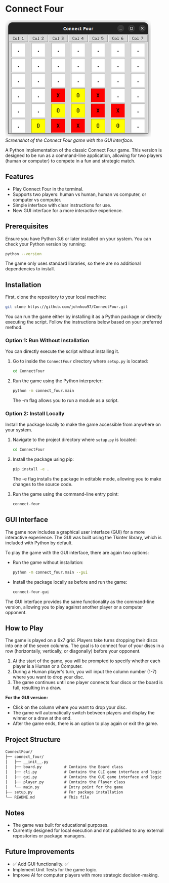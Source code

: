 # Connect Four

![Connect Four](gui.png)<br>
*Screenshot of the Connect Four game with the GUI interface.*

A Python implementation of the classic Connect Four game. This version is designed to be run as a command-line application, allowing for two players (human or computer) to compete in a fun and strategic match.

## Features
- Play Connect Four in the terminal.
- Supports two players: human vs human, human vs computer, or computer vs computer.
- Simple interface with clear instructions for use.
- New GUI interface for a more interactive experience.


## Prerequisites
Ensure you have Python 3.6 or later installed on your system. You can check your Python version by running:
```bash
python --version
```
The game only uses standard libraries, so there are no additional dependencies to install.

## Installation

First, clone the repository to your local machine:
```bash
git clone https://github.com/johnkou97/ConnectFour.git
```

You can run the game either by installing it as a Python package or directly executing the script. Follow the instructions below based on your preferred method.


### Option 1: Run Without Installation
You can directly execute the script without installing it.

1. Go to inside the `ConnectFour` directory where `setup.py` is located:
   ```bash
   cd ConnectFour
   ```

2. Run the game using the Python interpreter:
   ```bash
   python -m connect_four.main
   ```
   The -m flag allows you to run a module as a script.

### Option 2: Install Locally
Install the package locally to make the game accessible from anywhere on your system.

1. Navigate to the project directory where `setup.py` is located:
   ```bash
   cd ConnectFour
   ```

2. Install the package using pip:
   ```bash
   pip install -e .
   ```
   The -e flag installs the package in editable mode, allowing you to make changes to the source code.

3. Run the game using the command-line entry point:
   ```bash
   connect-four
   ```

## GUI Interface

The game now includes a graphical user interface (GUI) for a more interactive experience. The GUI was built using the Tkinter library, which is included with Python by default.

To play the game with the GUI interface, there are again two options:
- Run the game without installation:
  ```bash
  python -m connect_four.main --gui
  ```
- Install the package locally as before and run the game:
  ```bash
  connect-four-gui
  ```
The GUI interface provides the same functionality as the command-line version, allowing you to play against another player or a computer opponent.

## How to Play

The game is played on a 6x7 grid. Players take turns dropping their discs into one of the seven columns. The goal is to connect four of your discs in a row (horizontally, vertically, or diagonally) before your opponent.

1. At the start of the game, you will be prompted to specify whether each player is a Human or a Computer.
2. During a Human player's turn, you will input the column number (1-7) where you want to drop your disc.
3. The game continues until one player connects four discs or the board is full, resulting in a draw.

**For the GUI version:**
- Click on the column where you want to drop your disc.
- The game will automatically switch between players and display the winner or a draw at the end.
- After the game ends, there is an option to play again or exit the game.

## Project Structure
```
ConnectFour/
├── connect_four/
│   ├── __init__.py
│   ├── board.py          # Contains the Board class
│   ├── cli.py            # Contains the CLI game interface and logic
│   ├── gui.py            # Contains the GUI game interface and logic
│   ├── player.py         # Contains the Player class
│   └── main.py           # Entry point for the game
├── setup.py              # For package installation
└── README.md             # This file
```

## Notes
- The game was built for educational purposes.
- Currently designed for local execution and not published to any external repositories or package managers.

## Future Improvements
- ✅ Add GUI functionality. ✅
- Implement Unit Tests for the game logic.
- Improve AI for computer players with more strategic decision-making.